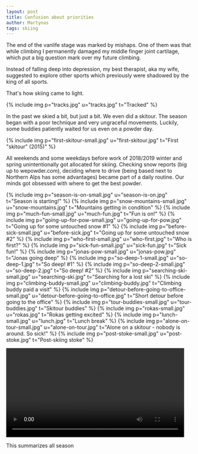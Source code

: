 ```yaml
---
layout: post
title: Confusion about priorities
author: Martynas
tags: skiing
---
```


The end of the vanlife stage was marked by mishaps. One of them was that while
climbing I permanently damaged my middle finger joint cartilage, which put
a big question mark over my future climbing.

Instead of falling deep into depression, my best therapist, aka my wife,
suggested to explore other sports which previously were shadowed by the king
of all sports.

That's how skiing came to light.

{% include img p="tracks.jpg" u="tracks.jpg" t="Tracked" %}
<!--break-->

In the past we skied a bit, but just a bit. We even did a skitour. The season
began with a poor technique and very ungraceful movements. Luckily, some
buddies patiently waited for us even on a powder day.

{% include img p="first-skitour-small.jpg" u="first-skitour.jpg" t="First \"skitour\" (2015)" %}

All weekends and some weekdays before work of 2018/2019 winter and spring
unintentionally got allocated for skiing. Checking snow reports
(big up to wepowder.com), deciding where to drive (being based next to Northern Alps
has some advantages) became part of a daily routine. Our minds got obsessed
with where to get the best powder.

{% include img p="season-is-on-small.jpg" u="season-is-on.jpg" t="Season is starting!" %}
{% include img p="snow-mountains-small.jpg" u="snow-mountains.jpg" t="Mountains getting in condition" %}
{% include img p="much-fun-small.jpg" u="much-fun.jpg" t="Fun is on!" %}
{% include img p="going-up-for-pow-small.jpg" u="going-up-for-pow.jpg" t="Going up for some untouched snow #1" %}
{% include img p="before-sick-small.jpg" u="before-sick.jpg" t="Going up for some untouched snow #2" %}
{% include img p="who-first-small.jpg" u="who-first.jpg" t="Who is first?" %}
{% include img p="sick-fun-small.jpg" u="sick-fun.jpg" t="Sick fun!" %}
{% include img p="jonas-pow-small.jpg" u="jonas-pow.jpg" t="Jonas going deep" %}
{% include img p="so-deep-1-small.jpg" u="so-deep-1.jpg" t="So deep! #1" %}
{% include img p="so-deep-2-small.jpg" u="so-deep-2.jpg" t="So deep! #2" %}
{% include img p="searching-ski-small.jpg" u="searching-ski.jpg" t="Searching for a lost ski" %}
{% include img p="climbing-buddy-small.jpg" u="climbing-buddy.jpg" t="Climbing buddy paid a visit" %}
{% include img p="detour-before-going-to-office-small.jpg" u="detour-before-going-to-office.jpg" t="Short detour before going to the office" %}
{% include img p="tour-buddies-small.jpg" u="tour-buddies.jpg" t="Skitour buddies" %}
{% include img p="rokas-small.jpg" u="rokas.jpg" t="Rokas getting excited" %}
{% include img p="lunch-small.jpg" u="lunch.jpg" t="Lunch break" %}
{% include img p="alone-on-tour-small.jpg" u="alone-on-tour.jpg" t="Alone on a skitour - nobody is around. So sick!" %}
{% include img p="post-stoke-small.jpg" u="post-stoke.jpg" t="Post-skiing stoke" %}
<div class="image-wrapper">
<video width="480" controls>
      <source src="http://www.vagabonds.lt/images/2019-12-01-confusion-about-priorities/jump.webm" type="video/webm">
      Your browser doesn't support HTML5 video tag.
</video>
<p class="image-caption">This summarizes all season</p>
</div>
